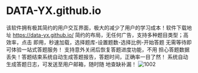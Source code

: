 # DATA-YX.github.io
   该软件拥有极其简约的用户交互界面，极大的减少了用户的学习成本！软件下载地址 
    https://data-yx.github.io/
简约的布局，无任何广告，支持多种题目类型；高效率，点击 即用，秒速加载，选择题库-设置题数-选择比例-开始答题 无需等待即可体验一站式答题服务！
支持意外关闭后恢复答题进度功能，不用 担心答题数据丢失！答题结束系统自动生成答题报告，答题时间，正确率一目了然！
系统自动生成答题日志，可发送至用户邮箱，随时随 地查缺补漏！
![1002](https://user-images.githubusercontent.com/80094007/197664059-f6042b70-2bd7-4e8c-9e59-a4964525a55a.png)
